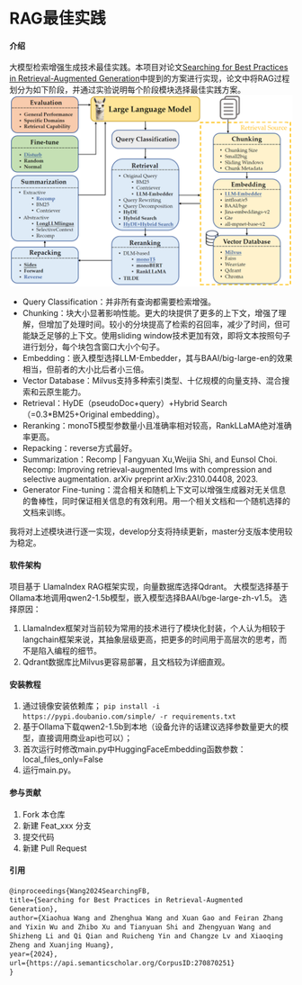 # RAG最佳实践

#### 介绍
大模型检索增强生成技术最佳实践。本项目对论文[Searching for Best Practices in Retrieval-Augmented
Generation](https://arxiv.org/abs/2407.01219)中提到的方案进行实现，论文中将RAG过程划分为如下阶段，并通过实验说明每个阶段模块选择最佳实践方案。
![img.png](img.png)
- Query Classification：并非所有查询都需要检索增强。
- Chunking：块大小显著影响性能。更大的块提供了更多的上下文，增强了理解，但增加了处理时间。较小的分块提高了检索的召回率，减少了时间，但可能缺乏足够的上下文。使用sliding window技术更加有效，即将文本按照句子进行划分，每个块包含窗口大小个句子。
- Embedding：嵌入模型选择LLM-Embedder，其与BAAI/big-large-en的效果相当，但前者的大小比后者小三倍。
- Vector Database：Milvus支持多种索引类型、十亿规模的向量支持、混合搜索和云原生能力。
- Retrieval：HyDE（pseudoDoc+query）+Hybrid Search（=0.3*BM25+Original embedding）。
- Reranking：monoT5模型参数量小且准确率相对较高，RankLLaMA绝对准确率更高。
- Repacking：reverse方式最好。
- Summarization：Recomp | Fangyuan Xu,Weijia Shi, and Eunsol Choi. Recomp: Improving retrieval-augmented lms with compression and selective augmentation. arXiv preprint arXiv:2310.04408, 2023.
- Generator Fine-tuning：混合相关和随机上下文可以增强生成器对无关信息的鲁棒性，同时保证相关信息的有效利用。用一个相关文档和一个随机选择的文档来训练。

我将对上述模块进行逐一实现，develop分支将持续更新，master分支版本使用较为稳定。

#### 软件架构
项目基于 LlamaIndex RAG框架实现，向量数据库选择Qdrant。
大模型选择基于Ollama本地调用qwen2-1.5b模型，嵌入模型选择BAAI/bge-large-zh-v1.5。
选择原因：
1. LlamaIndex框架对当前较为常用的技术进行了模块化封装，个人认为相较于langchain框架来说，其抽象层级更高，把更多的时间用于高层次的思考，而不是陷入编程的细节。
2. Qdrant数据库比Milvus更容易部署，且文档较为详细直观。


#### 安装教程

1. 通过镜像安装依赖库；
    `pip install -i https://pypi.doubanio.com/simple/ -r requirements.txt`
2. 基于Ollama下载qwen2-1.5b到本地（设备允许的话建议选择参数量更大的模型，直接调用商业api也可以）； 
3. 首次运行时修改main.py中HuggingFaceEmbedding函数参数：local_files_only=False
4. 运行main.py。

#### 参与贡献

1.  Fork 本仓库
2.  新建 Feat_xxx 分支
3.  提交代码
4.  新建 Pull Request

#### 引用
```
@inproceedings{Wang2024SearchingFB,
title={Searching for Best Practices in Retrieval-Augmented Generation},
author={Xiaohua Wang and Zhenghua Wang and Xuan Gao and Feiran Zhang and Yixin Wu and Zhibo Xu and Tianyuan Shi and Zhengyuan Wang and Shizheng Li and Qi Qian and Ruicheng Yin and Changze Lv and Xiaoqing Zheng and Xuanjing Huang},
year={2024},
url={https://api.semanticscholar.org/CorpusID:270870251}
}
```